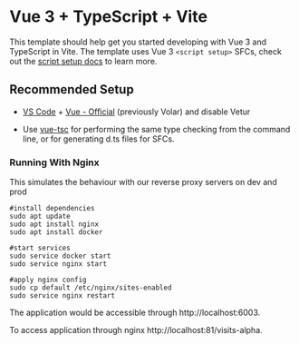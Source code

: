 # Vue 3 + TypeScript + Vite

This template should help get you started developing with Vue 3 and TypeScript in Vite. The template uses Vue 3 `<script setup>` SFCs, check out the [script setup docs](https://v3.vuejs.org/api/sfc-script-setup.html#sfc-script-setup) to learn more.

## Recommended Setup

- [VS Code](https://code.visualstudio.com/) + [Vue - Official](https://marketplace.visualstudio.com/items?itemName=Vue.volar) (previously Volar) and disable Vetur

- Use [vue-tsc](https://github.com/vuejs/language-tools/tree/master/packages/tsc) for performing the same type checking from the command line, or for generating d.ts files for SFCs.


### Running With Nginx
This simulates the behaviour with our reverse proxy servers on dev and prod 
```shell
#install dependencies
sudo apt update
sudo apt install nginx
sudo apt install docker

#start services
sudo service docker start
sudo service nginx start

#apply nginx config
sudo cp default /etc/nginx/sites-enabled
sudo service nginx restart

```

The application would be accessible through http://localhost:6003.

To access application through nginx http://localhost:81/visits-alpha.